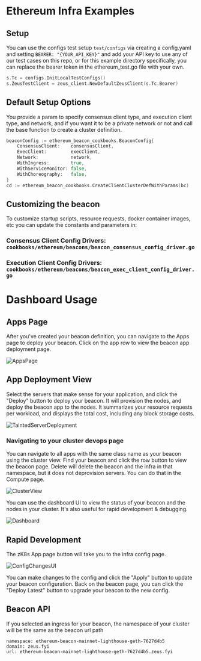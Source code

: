 # Ethereum Infra Examples

## Setup

You can use the configs test setup `test/configs` via creating a config.yaml and setting `BEARER: "{YOUR_API_KEY}"`
and add your API key to use any of our test cases on this repo, or for this example directory specifically,
you can replace the bearer token in the ethereum_test.go file with your own.

```go
s.Tc = configs.InitLocalTestConfigs()
s.ZeusTestClient = zeus_client.NewDefaultZeusClient(s.Tc.Bearer)
```

## Default Setup Options

You provide a param to specify consensus client type, and execution client type, and network, and if
you want it to be a private network or not and call the base function to create a cluster definition.

```go
beaconConfig := ethereum_beacon_cookbooks.BeaconConfig{
    ConsensusClient:    consensusClient,
    ExecClient:         execClient,
    Network:            network,
    WithIngress:        true,
    WithServiceMonitor: false,
    WithChoreography:   false,
}
cd := ethereum_beacon_cookbooks.CreateClientClusterDefWithParams(bc)
```

## Customizing the beacon

To customize startup scripts, resource requests, docker container images, etc you can update the constants and
parameters in:

### Consensus Client Config Drivers: `cookbooks/ethereum/beacons/beacon_consensus_config_driver.go`

### Execution Client Config Drivers: `cookbooks/ethereum/beacons/beacon_exec_client_config_driver.go`

# Dashboard Usage

## Apps Page

After you've created your beacon definition, you can navigate to the Apps page to deploy your beacon. Click on the
app row to view the beacon app deployment page.

![AppsPage](https://github.com/zeus-fyi/zeus/assets/17446735/5d0066d0-9e14-4a1b-989f-35ca9f741fd3)

## App Deployment View

Select the servers that make sense for your application, and click the "Deploy" button to deploy your beacon.
It will provision the nodes, and deploy the beacon app to the nodes. It summarizes your resource requests per
workload, and displays the total cost, including any block storage costs.

![TaintedServerDeployment](https://github.com/zeus-fyi/zeus/assets/17446735/dc968bcf-c124-4df0-908e-bc0358b51ddc)

### Navigating to your cluster devops page

You can navigate to all apps with the same class name as your beacon using the cluster view. Find your beacon and click
the row button to view the beacon page. Delete will delete the beacon and the infra in that namespace,
but it does not deprovision servers. You can do that in the Compute page.

![ClusterView](https://github.com/zeus-fyi/zeus/assets/17446735/569f0daa-04dd-457b-a32f-ed57351d1f7b)

You can use the dashboard UI to view the status of your beacon and the nodes in your cluster. It's also useful for
rapid development & debugging.

![Dashboard](https://github.com/zeus-fyi/zeus/assets/17446735/30869445-89b9-4bd6-bf1f-28c8154fd17f)

## Rapid Development

The zK8s App page button will take you to the infra config page.

![ConfigChangesUI](https://github.com/zeus-fyi/zeus/assets/17446735/69aec498-3679-4e74-ab84-acab0c5fb54f)

You can make changes to the config and click the "Apply" button to update your beacon configuration. Back on the beacon
page, you can click the "Deploy Latest" button to upgrade your beacon to the new config.

## Beacon API

If you selected an ingress for your beacon, the namespace of your cluster will be the same as the beacon url path

    namespace: ethereum-beacon-mainnet-lighthouse-geth-7627d4b5
    domain: zeus.fyi
    url: ethereum-beacon-mainnet-lighthouse-geth-7627d4b5.zeus.fyi